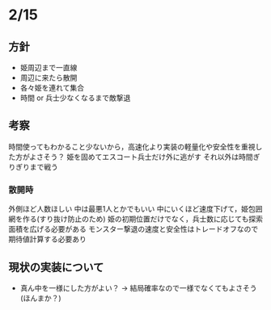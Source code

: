 # 2/15

## 方針

- 姫周辺まで一直線
- 周辺に来たら散開
- 各々姫を連れて集合
- 時間 or 兵士少なくなるまで敵撃退

## 考察

時間使ってもわかること少ないから，高速化より実装の軽量化や安全性を重視した方がよさそう？
姫を固めてエスコート兵士だけ外に逃がす
それ以外は時間ぎりぎりまで戦う

### 散開時

外側ほど人数ほしい 中は最悪1人とかでもいい
中にいくほど速度下げて，姫包囲網を作る(すり抜け防止のため)
姫の初期位置だけでなく，兵士数に応じても探索面積を広げる必要がある
モンスター撃退の速度と安全性はトレードオフなので期待値計算する必要あり

## 現状の実装について

- 真ん中を一様にした方がよい？ -> 結局確率なので一様でなくてもよさそう(ほんまか？)
